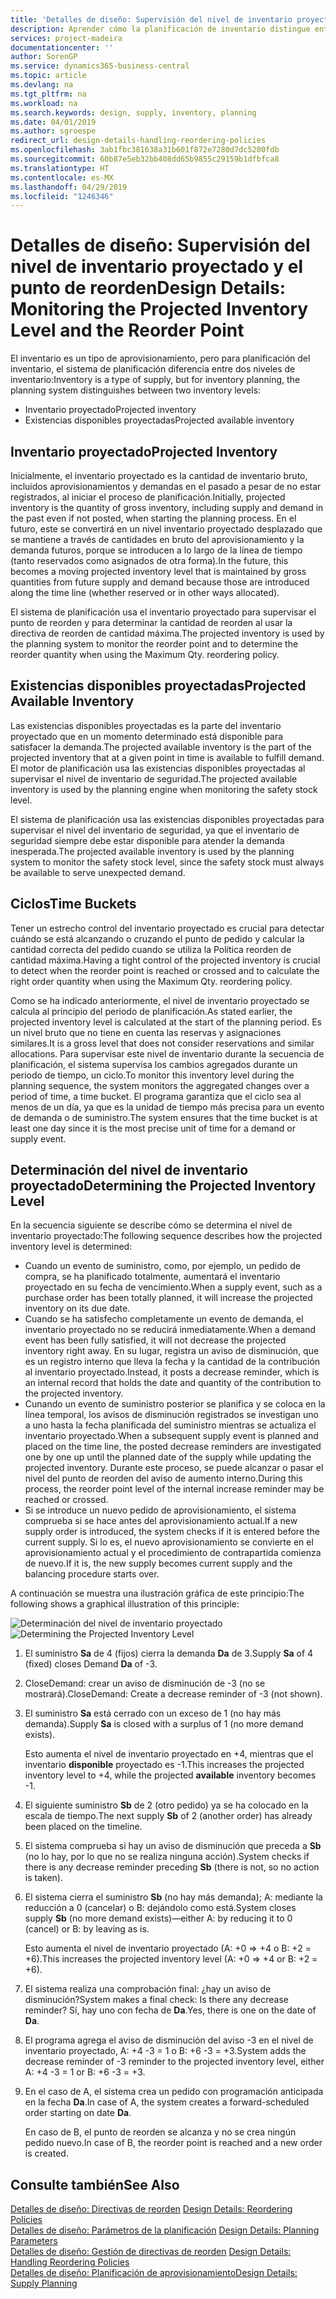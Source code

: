 ```yaml
---
title: 'Detalles de diseño: Supervisión del nivel de inventario proyectado y el punto de reorden | Documentos de Microsoft'
description: Aprender cómo la planificación de inventario distingue entre el inventario estimado y los niveles de existencias disponibles estimados.
services: project-madeira
documentationcenter: ''
author: SorenGP
ms.service: dynamics365-business-central
ms.topic: article
ms.devlang: na
ms.tgt_pltfrm: na
ms.workload: na
ms.search.keywords: design, supply, inventory, planning
ms.date: 04/01/2019
ms.author: sgroespe
redirect_url: design-details-handling-reordering-policies
ms.openlocfilehash: 3ab1fbc381638a31b601f872e7280d7dc5200fdb
ms.sourcegitcommit: 60b87e5eb32bb408dd65b9855c29159b1dfbfca8
ms.translationtype: HT
ms.contentlocale: es-MX
ms.lasthandoff: 04/29/2019
ms.locfileid: "1246346"
---
```

# <a name="design-details-monitoring-the-projected-inventory-level-and-the-reorder-point"></a><span data-ttu-id="a7c9c-103">Detalles de diseño: Supervisión del nivel de inventario proyectado y el punto de reorden</span><span class="sxs-lookup"><span data-stu-id="a7c9c-103">Design Details: Monitoring the Projected Inventory Level and the Reorder Point</span></span>
<span data-ttu-id="a7c9c-104">El inventario es un tipo de aprovisionamiento, pero para planificación del inventario, el sistema de planificación diferencia entre dos niveles de inventario:</span><span class="sxs-lookup"><span data-stu-id="a7c9c-104">Inventory is a type of supply, but for inventory planning, the planning system distinguishes between two inventory levels:</span></span>  

* <span data-ttu-id="a7c9c-105">Inventario proyectado</span><span class="sxs-lookup"><span data-stu-id="a7c9c-105">Projected inventory</span></span>  
* <span data-ttu-id="a7c9c-106">Existencias disponibles proyectadas</span><span class="sxs-lookup"><span data-stu-id="a7c9c-106">Projected available inventory</span></span>  

## <a name="projected-inventory"></a><span data-ttu-id="a7c9c-107">Inventario proyectado</span><span class="sxs-lookup"><span data-stu-id="a7c9c-107">Projected Inventory</span></span>  
<span data-ttu-id="a7c9c-108">Inicialmente, el inventario proyectado es la cantidad de inventario bruto, incluidos aprovisionamientos y demandas en el pasado a pesar de no estar registrados, al iniciar el proceso de planificación.</span><span class="sxs-lookup"><span data-stu-id="a7c9c-108">Initially, projected inventory is the quantity of gross inventory, including supply and demand in the past even if not posted, when starting the planning process.</span></span> <span data-ttu-id="a7c9c-109">En el futuro, este se convertirá en un nivel inventario proyectado desplazado que se mantiene a través de cantidades en bruto del aprovisionamiento y la demanda futuros, porque se introducen a lo largo de la línea de tiempo (tanto reservados como asignados de otra forma).</span><span class="sxs-lookup"><span data-stu-id="a7c9c-109">In the future, this becomes a moving projected inventory level that is maintained by gross quantities from future supply and demand because those are introduced along the time line (whether reserved or in other ways allocated).</span></span>  

<span data-ttu-id="a7c9c-110">El sistema de planificación usa el inventario proyectado para supervisar el punto de reorden y para determinar la cantidad de reorden al usar la directiva de reorden de cantidad máxima.</span><span class="sxs-lookup"><span data-stu-id="a7c9c-110">The projected inventory is used by the planning system to monitor the reorder point and to determine the reorder quantity when using the Maximum Qty. reordering policy.</span></span>  

## <a name="projected-available-inventory"></a><span data-ttu-id="a7c9c-111">Existencias disponibles proyectadas</span><span class="sxs-lookup"><span data-stu-id="a7c9c-111">Projected Available Inventory</span></span>  
<span data-ttu-id="a7c9c-112">Las existencias disponibles proyectadas es la parte del inventario proyectado que en un momento determinado está disponible para satisfacer la demanda.</span><span class="sxs-lookup"><span data-stu-id="a7c9c-112">The projected available inventory is the part of the projected inventory that at a given point in time is available to fulfill demand.</span></span> <span data-ttu-id="a7c9c-113">El motor de planificación usa las existencias disponibles proyectadas al supervisar el nivel de inventario de seguridad.</span><span class="sxs-lookup"><span data-stu-id="a7c9c-113">The projected available inventory is used by the planning engine when monitoring the safety stock level.</span></span>  

<span data-ttu-id="a7c9c-114">El sistema de planificación usa las existencias disponibles proyectadas para supervisar el nivel del inventario de seguridad, ya que el inventario de seguridad siempre debe estar disponible para atender la demanda inesperada.</span><span class="sxs-lookup"><span data-stu-id="a7c9c-114">The projected available inventory is used by the planning system to monitor the safety stock level, since the safety stock must always be available to serve unexpected demand.</span></span>  

## <a name="time-buckets"></a><span data-ttu-id="a7c9c-115">Ciclos</span><span class="sxs-lookup"><span data-stu-id="a7c9c-115">Time Buckets</span></span>  
<span data-ttu-id="a7c9c-116">Tener un estrecho control del inventario proyectado es crucial para detectar cuándo se está alcanzando o cruzando el punto de pedido y calcular la cantidad correcta del pedido cuando se utiliza la Política reorden de cantidad máxima.</span><span class="sxs-lookup"><span data-stu-id="a7c9c-116">Having a tight control of the projected inventory is crucial to detect when the reorder point is reached or crossed and to calculate the right order quantity when using the Maximum Qty. reordering policy.</span></span>  

<span data-ttu-id="a7c9c-117">Como se ha indicado anteriormente, el nivel de inventario proyectado se calcula al principio del periodo de planificación.</span><span class="sxs-lookup"><span data-stu-id="a7c9c-117">As stated earlier, the projected inventory level is calculated at the start of the planning period.</span></span> <span data-ttu-id="a7c9c-118">Es un nivel bruto que no tiene en cuenta las reservas y asignaciones similares.</span><span class="sxs-lookup"><span data-stu-id="a7c9c-118">It is a gross level that does not consider reservations and similar allocations.</span></span> <span data-ttu-id="a7c9c-119">Para supervisar este nivel de inventario durante la secuencia de planificación, el sistema supervisa los cambios agregados durante un periodo de tiempo, un ciclo.</span><span class="sxs-lookup"><span data-stu-id="a7c9c-119">To monitor this inventory level during the planning sequence, the system monitors the aggregated changes over a period of time, a time bucket.</span></span> <span data-ttu-id="a7c9c-120">El programa garantiza que el ciclo sea al menos de un día, ya que es la unidad de tiempo más precisa para un evento de demanda o de suministro.</span><span class="sxs-lookup"><span data-stu-id="a7c9c-120">The system ensures that the time bucket is at least one day since it is the most precise unit of time for a demand or supply event.</span></span>  

## <a name="determining-the-projected-inventory-level"></a><span data-ttu-id="a7c9c-121">Determinación del nivel de inventario proyectado</span><span class="sxs-lookup"><span data-stu-id="a7c9c-121">Determining the Projected Inventory Level</span></span>  
<span data-ttu-id="a7c9c-122">En la secuencia siguiente se describe cómo se determina el nivel de inventario proyectado:</span><span class="sxs-lookup"><span data-stu-id="a7c9c-122">The following sequence describes how the projected inventory level is determined:</span></span>  

* <span data-ttu-id="a7c9c-123">Cuando un evento de suministro, como, por ejemplo, un pedido de compra, se ha planificado totalmente, aumentará el inventario proyectado en su fecha de vencimiento.</span><span class="sxs-lookup"><span data-stu-id="a7c9c-123">When a supply event, such as a purchase order has been totally planned, it will increase the projected inventory on its due date.</span></span>  
* <span data-ttu-id="a7c9c-124">Cuando se ha satisfecho completamente un evento de demanda, el inventario proyectado no se reducirá inmediatamente.</span><span class="sxs-lookup"><span data-stu-id="a7c9c-124">When a demand event has been fully satisfied, it will not decrease the projected inventory right away.</span></span> <span data-ttu-id="a7c9c-125">En su lugar, registra un aviso de disminución, que es un registro interno que lleva la fecha y la cantidad de la contribución al inventario proyectado.</span><span class="sxs-lookup"><span data-stu-id="a7c9c-125">Instead, it posts a decrease reminder, which is an internal record that holds the date and quantity of the contribution to the projected inventory.</span></span>  
* <span data-ttu-id="a7c9c-126">Cunando un evento de suministro posterior se planifica y se coloca en la línea temporal, los avisos de disminución registrados se investigan uno a uno hasta la fecha planificada del suministro mientras se actualiza el inventario proyectado.</span><span class="sxs-lookup"><span data-stu-id="a7c9c-126">When a subsequent supply event is planned and placed on the time line, the posted decrease reminders are investigated one by one up until the planned date of the supply while updating the projected inventory.</span></span> <span data-ttu-id="a7c9c-127">Durante este proceso, se puede alcanzar o pasar el nivel del punto de reorden del aviso de aumento interno.</span><span class="sxs-lookup"><span data-stu-id="a7c9c-127">During this process, the reorder point level of the internal increase reminder may be reached or crossed.</span></span>  
* <span data-ttu-id="a7c9c-128">Si se introduce un nuevo pedido de aprovisionamiento, el sistema comprueba si se hace antes del aprovisionamiento actual.</span><span class="sxs-lookup"><span data-stu-id="a7c9c-128">If a new supply order is introduced, the system checks if it is entered before the current supply.</span></span> <span data-ttu-id="a7c9c-129">Si lo es, el nuevo aprovisionamiento se convierte en el aprovisionamiento actual y el procedimiento de contrapartida comienza de nuevo.</span><span class="sxs-lookup"><span data-stu-id="a7c9c-129">If it is, the new supply becomes current supply and the balancing procedure starts over.</span></span>  

<span data-ttu-id="a7c9c-130">A continuación se muestra una ilustración gráfica de este principio:</span><span class="sxs-lookup"><span data-stu-id="a7c9c-130">The following shows a graphical illustration of this principle:</span></span>  

<span data-ttu-id="a7c9c-131">![Determinación del nivel de inventario proyectado](media/nav_app_supply_planning_2_projected_inventory.png "Determinación del nivel de inventario proyectado")</span><span class="sxs-lookup"><span data-stu-id="a7c9c-131">![Determining the Projected Inventory Level](media/nav_app_supply_planning_2_projected_inventory.png "Determining the Projected Inventory Level")</span></span>  

1. <span data-ttu-id="a7c9c-132">El suministro **Sa** de 4 (fijos) cierra la demanda **Da** de 3.</span><span class="sxs-lookup"><span data-stu-id="a7c9c-132">Supply **Sa** of 4 (fixed) closes Demand **Da** of -3.</span></span>  
2. <span data-ttu-id="a7c9c-133">CloseDemand: crear un aviso de disminución de -3 (no se mostrará).</span><span class="sxs-lookup"><span data-stu-id="a7c9c-133">CloseDemand: Create a decrease reminder of -3 (not shown).</span></span>  
3. <span data-ttu-id="a7c9c-134">El suministro **Sa** está cerrado con un exceso de 1 (no hay más demanda).</span><span class="sxs-lookup"><span data-stu-id="a7c9c-134">Supply **Sa** is closed with a surplus of 1 (no more demand exists).</span></span>  

     <span data-ttu-id="a7c9c-135">Esto aumenta el nivel de inventario proyectado en +4, mientras que el inventario **disponible** proyectado es -1.</span><span class="sxs-lookup"><span data-stu-id="a7c9c-135">This increases the projected inventory level to +4, while the projected **available** inventory becomes -1.</span></span>  

4. <span data-ttu-id="a7c9c-136">El siguiente suministro **Sb** de 2 (otro pedido) ya se ha colocado en la escala de tiempo.</span><span class="sxs-lookup"><span data-stu-id="a7c9c-136">The next supply **Sb** of 2 (another order) has already been placed on the timeline.</span></span>  
5. <span data-ttu-id="a7c9c-137">El sistema comprueba si hay un aviso de disminución que preceda a **Sb** (no lo hay, por lo que no se realiza ninguna acción).</span><span class="sxs-lookup"><span data-stu-id="a7c9c-137">System checks if there is any decrease reminder preceding **Sb** (there is not, so no action is taken).</span></span>  
6. <span data-ttu-id="a7c9c-138">El sistema cierra el suministro **Sb** (no hay más demanda); A: mediante la reducción a 0 (cancelar) o B: dejándolo como está.</span><span class="sxs-lookup"><span data-stu-id="a7c9c-138">System closes supply **Sb** (no more demand exists)—either A: by reducing it to 0 (cancel) or B: by leaving as is.</span></span>  

     <span data-ttu-id="a7c9c-139">Esto aumenta el nivel de inventario proyectado (A: +0 => +4 o B: +2 = +6).</span><span class="sxs-lookup"><span data-stu-id="a7c9c-139">This increases the projected inventory level (A: +0 => +4 or B: +2 = +6).</span></span>  

7. <span data-ttu-id="a7c9c-140">El sistema realiza una comprobación final: ¿hay un aviso de disminución?</span><span class="sxs-lookup"><span data-stu-id="a7c9c-140">System makes a final check: Is there any decrease reminder?</span></span> <span data-ttu-id="a7c9c-141">Sí, hay uno con fecha de **Da**.</span><span class="sxs-lookup"><span data-stu-id="a7c9c-141">Yes, there is one on the date of **Da**.</span></span>  
8. <span data-ttu-id="a7c9c-142">El programa agrega el aviso de disminución del aviso -3 en el nivel de inventario proyectado, A: +4 -3 = 1 o B: +6 -3 = +3.</span><span class="sxs-lookup"><span data-stu-id="a7c9c-142">System adds the decrease reminder of -3 reminder to the projected inventory level, either A: +4 -3 = 1 or B: +6 -3 = +3.</span></span>  
9. <span data-ttu-id="a7c9c-143">En el caso de A, el sistema crea un pedido con programación anticipada en la fecha **Da**.</span><span class="sxs-lookup"><span data-stu-id="a7c9c-143">In case of A, the system creates a forward-scheduled order starting on date **Da**.</span></span>  

     <span data-ttu-id="a7c9c-144">En caso de B, el punto de reorden se alcanza y no se crea ningún pedido nuevo.</span><span class="sxs-lookup"><span data-stu-id="a7c9c-144">In case of B, the reorder point is reached and a new order is created.</span></span>  

## <a name="see-also"></a><span data-ttu-id="a7c9c-145">Consulte también</span><span class="sxs-lookup"><span data-stu-id="a7c9c-145">See Also</span></span>  
<span data-ttu-id="a7c9c-146">[Detalles de diseño: Directivas de reorden](design-details-reordering-policies.md) </span><span class="sxs-lookup"><span data-stu-id="a7c9c-146">[Design Details: Reordering Policies](design-details-reordering-policies.md) </span></span>  
<span data-ttu-id="a7c9c-147">[Detalles de diseño: Parámetros de la planificación](design-details-planning-parameters.md) </span><span class="sxs-lookup"><span data-stu-id="a7c9c-147">[Design Details: Planning Parameters](design-details-planning-parameters.md) </span></span>  
<span data-ttu-id="a7c9c-148">[Detalles de diseño: Gestión de directivas de reorden](design-details-handling-reordering-policies.md) </span><span class="sxs-lookup"><span data-stu-id="a7c9c-148">[Design Details: Handling Reordering Policies](design-details-handling-reordering-policies.md) </span></span>  
[<span data-ttu-id="a7c9c-149">Detalles de diseño: Planificación de aprovisionamiento</span><span class="sxs-lookup"><span data-stu-id="a7c9c-149">Design Details: Supply Planning</span></span>](design-details-supply-planning.md)
